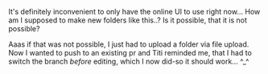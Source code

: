 It's definitely inconvenient to only have the online UI to use right now...
How am I supposed to make new folders like this..? Is it possible, that it is not possible?

Aaas if that was not possible, I just had to upload a folder via file upload. Now I wanted to push to an existing pr and Titi reminded me, that I had to switch the branch _before_ editing, which I now did-so it should work... ^_^
